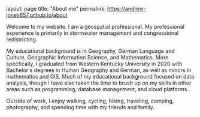 layout: page
title: "About me"
permalink: https://andrew-jones657.github.io/about

<div>
Welcome to my website. I am a geospatial professional. My professional experience is primarily in stormwater management and congressional redistricting.   

My educational background is in Geography, German Language and Culture, Geographic Information Science, and Mathematics. More specfically, I graduated from Western Kentucky University in 2020 with Bachelor's degrees in Human Geography and German, as well as minors in mathematics and GIS.
Much of my educational background focused on data analysis, though I have also taken the time to brush up on my skills in other areas such as programming, database management, and cloud platforms. 

Outside of work, I enjoy walking, cycling, hiking, traveling, camping, photography, and spending time with my friends and family. 

</div>
